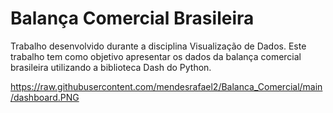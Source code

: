 # Balança Comercial Brasileira 

Trabalho desenvolvido durante a disciplina Visualização de Dados. Este trabalho tem como objetivo apresentar os dados da balança comercial brasileira utilizando a biblioteca Dash do Python.

https://raw.githubusercontent.com/mendesrafael2/Balanca_Comercial/main/dashboard.PNG
